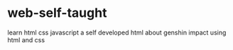 # web-self-taught
learn html css javascript
a self developed html about genshin impact using html and css
